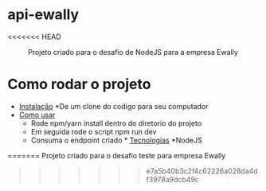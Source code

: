 # api-ewally
<<<<<<< HEAD
<p align="center">Projeto criado para o desafio de NodeJS para a empresa Ewally</p>



# Como rodar o projeto
<!--ts-->
   * [Instalação](#instalacao)
    *De um clone do codigo para seu computador
   * [Como usar](#como-usar)
      * Rode npm/yarn install dentro do diretorio do projeto
      * Em seguida rode o script npm run dev
      * Consuma o endpoint criado
    * [Tecnologias](#tecnologias)
     *NodeJS
<!--te-->
=======
Projeto criado para o desafio teste para empresa Ewally
>>>>>>> e7a5b40b3c2f4c62226a028da4df3978a9dcb49c
